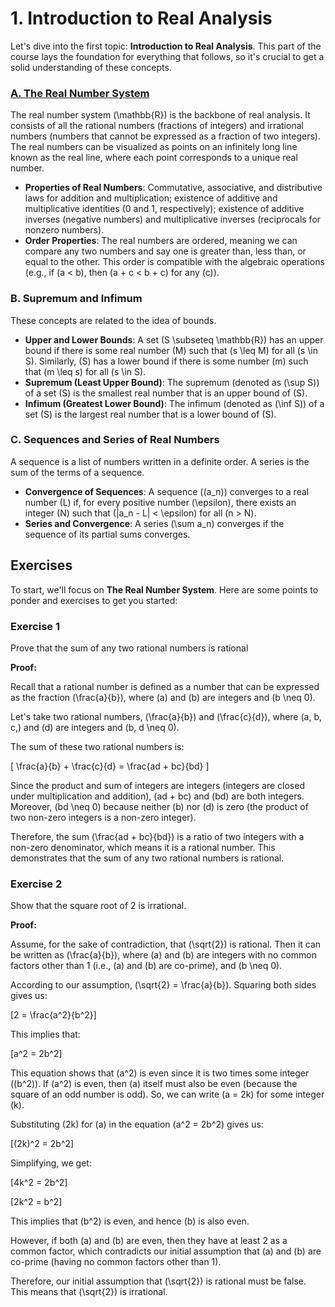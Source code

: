# 1. Introduction to Real Analysis
Let's dive into the first topic: **Introduction to Real Analysis**. This part of the course lays the foundation for everything that follows, so it's crucial to get a solid understanding of these concepts. 

### [A. The Real Number System][A]

The real number system \(\mathbb{R}\) is the backbone of real analysis. It consists of all the rational numbers (fractions of integers) and irrational numbers (numbers that cannot be expressed as a fraction of two integers). The real numbers can be visualized as points on an infinitely long line known as the real line, where each point corresponds to a unique real number.

- **Properties of Real Numbers**: Commutative, associative, and distributive laws for addition and multiplication; existence of additive and multiplicative identities (0 and 1, respectively); existence of additive inverses (negative numbers) and multiplicative inverses (reciprocals for nonzero numbers).
- **Order Properties**: The real numbers are ordered, meaning we can compare any two numbers and say one is greater than, less than, or equal to the other. This order is compatible with the algebraic operations (e.g., if \(a < b\), then \(a + c < b + c\) for any \(c\)).

### B. Supremum and Infimum

These concepts are related to the idea of bounds.

- **Upper and Lower Bounds**: A set \(S \subseteq \mathbb{R}\) has an upper bound if there is some real number \(M\) such that \(s \leq M\) for all \(s \in S\). Similarly, \(S\) has a lower bound if there is some number \(m\) such that \(m \leq s\) for all \(s \in S\).
- **Supremum (Least Upper Bound)**: The supremum (denoted as \(\sup S\)) of a set \(S\) is the smallest real number that is an upper bound of \(S\).
- **Infimum (Greatest Lower Bound)**: The infimum (denoted as \(\inf S\)) of a set \(S\) is the largest real number that is a lower bound of \(S\).

### C. Sequences and Series of Real Numbers

A sequence is a list of numbers written in a definite order. A series is the sum of the terms of a sequence.

- **Convergence of Sequences**: A sequence \((a_n)\) converges to a real number \(L\) if, for every positive number \(\epsilon\), there exists an integer \(N\) such that \(|a_n - L| < \epsilon\) for all \(n > N\).
- **Series and Convergence**: A series \(\sum a_n\) converges if the sequence of its partial sums converges.

## Exercises
To start, we'll focus on **The Real Number System**. Here are some points to ponder and exercises to get you started:

### Exercise 1
Prove that the sum of any two rational numbers is rational

**Proof:**

Recall that a rational number is defined as a number that can be expressed as the fraction \(\frac{a}{b}\), where \(a\) and \(b\) are integers and \(b \neq 0\).

Let's take two rational numbers, \(\frac{a}{b}\) and \(\frac{c}{d}\), where \(a, b, c,\) and \(d\) are integers and \(b, d \neq 0\).

The sum of these two rational numbers is:

\[
\frac{a}{b} + \frac{c}{d} = \frac{ad + bc}{bd}
\]

Since the product and sum of integers are integers (integers are closed under multiplication and addition), \(ad + bc\) and \(bd\) are both integers. Moreover, \(bd \neq 0\) because neither \(b\) nor \(d\) is zero (the product of two non-zero integers is a non-zero integer).

Therefore, the sum \(\frac{ad + bc}{bd}\) is a ratio of two integers with a non-zero denominator, which means it is a rational number. This demonstrates that the sum of any two rational numbers is rational.


### Exercise 2
Show that the square root of 2 is irrational.


**Proof:**

Assume, for the sake of contradiction, that \(\sqrt{2}\) is rational. Then it can be written as \(\frac{a}{b}\), where \(a\) and \(b\) are integers with no common factors other than 1 (i.e., \(a\) and \(b\) are co-prime), and \(b \neq 0\).

According to our assumption, \(\sqrt{2} = \frac{a}{b}\). Squaring both sides gives us:

\[2 = \frac{a^2}{b^2}\]

This implies that:

\[a^2 = 2b^2\]

This equation shows that \(a^2\) is even since it is two times some integer (\(b^2\)). If \(a^2\) is even, then \(a\) itself must also be even (because the square of an odd number is odd). So, we can write \(a = 2k\) for some integer \(k\).

Substituting \(2k\) for \(a\) in the equation \(a^2 = 2b^2\) gives us:

\[(2k)^2 = 2b^2\]

Simplifying, we get:

\[4k^2 = 2b^2\]

\[2k^2 = b^2\]

This implies that \(b^2\) is even, and hence \(b\) is also even.

However, if both \(a\) and \(b\) are even, then they have at least 2 as a common factor, which contradicts our initial assumption that \(a\) and \(b\) are co-prime (having no common factors other than 1).

Therefore, our initial assumption that \(\sqrt{2}\) is rational must be false. This means that \(\sqrt{2}\) is irrational.

[A]: A_TheRealNumberSystem/

